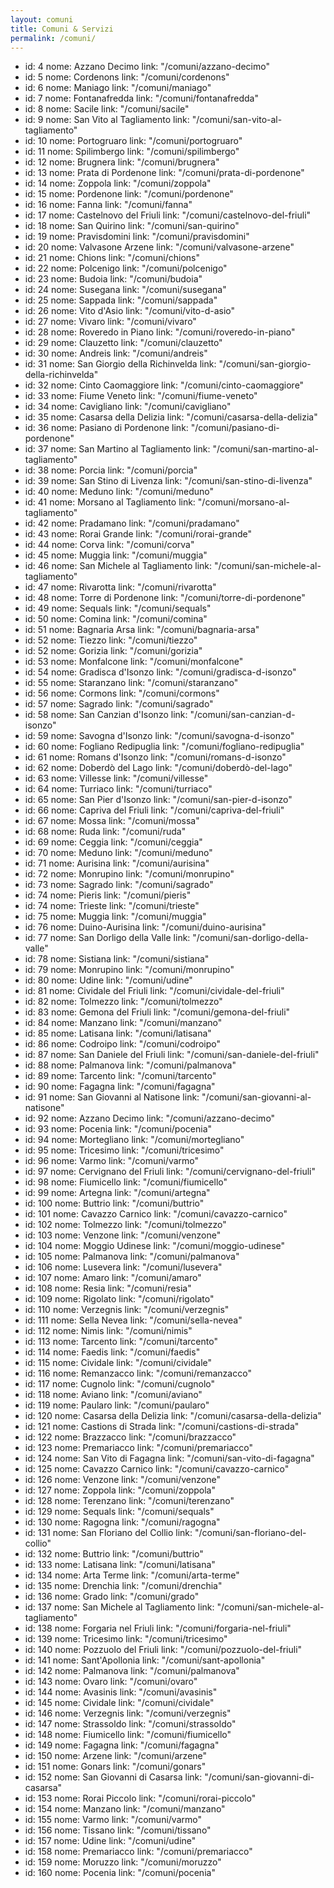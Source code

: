 ```yaml
---
layout: comuni
title: Comuni & Servizi
permalink: /comuni/
---
```

- id: 4
  nome: Azzano Decimo
  link: "/comuni/azzano-decimo"
- id: 5
  nome: Cordenons
  link: "/comuni/cordenons"
- id: 6
  nome: Maniago
  link: "/comuni/maniago"
- id: 7
  nome: Fontanafredda
  link: "/comuni/fontanafredda"
- id: 8
  nome: Sacile
  link: "/comuni/sacile"
- id: 9
  nome: San Vito al Tagliamento
  link: "/comuni/san-vito-al-tagliamento"
- id: 10
  nome: Portogruaro
  link: "/comuni/portogruaro"
- id: 11
  nome: Spilimbergo
  link: "/comuni/spilimbergo"
- id: 12
  nome: Brugnera
  link: "/comuni/brugnera"
- id: 13
  nome: Prata di Pordenone
  link: "/comuni/prata-di-pordenone"
- id: 14
  nome: Zoppola
  link: "/comuni/zoppola"
- id: 15
  nome: Pordenone
  link: "/comuni/pordenone"
- id: 16
  nome: Fanna
  link: "/comuni/fanna"
- id: 17
  nome: Castelnovo del Friuli
  link: "/comuni/castelnovo-del-friuli"
- id: 18
  nome: San Quirino
  link: "/comuni/san-quirino"
- id: 19
  nome: Pravisdomini
  link: "/comuni/pravisdomini"
- id: 20
  nome: Valvasone Arzene
  link: "/comuni/valvasone-arzene"
- id: 21
  nome: Chions
  link: "/comuni/chions"
- id: 22
  nome: Polcenigo
  link: "/comuni/polcenigo"
- id: 23
  nome: Budoia
  link: "/comuni/budoia"
- id: 24
  nome: Susegana
  link: "/comuni/susegana"
- id: 25
  nome: Sappada
  link: "/comuni/sappada"
- id: 26
  nome: Vito d'Asio
  link: "/comuni/vito-d-asio"
- id: 27
  nome: Vivaro
  link: "/comuni/vivaro"
- id: 28
  nome: Roveredo in Piano
  link: "/comuni/roveredo-in-piano"
- id: 29
  nome: Clauzetto
  link: "/comuni/clauzetto"
- id: 30
  nome: Andreis
  link: "/comuni/andreis"
- id: 31
  nome: San Giorgio della Richinvelda
  link: "/comuni/san-giorgio-della-richinvelda"
- id: 32
  nome: Cinto Caomaggiore
  link: "/comuni/cinto-caomaggiore"
- id: 33
  nome: Fiume Veneto
  link: "/comuni/fiume-veneto"
- id: 34
  nome: Cavigliano
  link: "/comuni/cavigliano"
- id: 35
  nome: Casarsa della Delizia
  link: "/comuni/casarsa-della-delizia"
- id: 36
  nome: Pasiano di Pordenone
  link: "/comuni/pasiano-di-pordenone"
- id: 37
  nome: San Martino al Tagliamento
  link: "/comuni/san-martino-al-tagliamento"
- id: 38
  nome: Porcia
  link: "/comuni/porcia"
- id: 39
  nome: San Stino di Livenza
  link: "/comuni/san-stino-di-livenza"
- id: 40
  nome: Meduno
  link: "/comuni/meduno"
- id: 41
  nome: Morsano al Tagliamento
  link: "/comuni/morsano-al-tagliamento"
- id: 42
  nome: Pradamano
  link: "/comuni/pradamano"
- id: 43
  nome: Rorai Grande
  link: "/comuni/rorai-grande"
- id: 44
  nome: Corva
  link: "/comuni/corva"
- id: 45
  nome: Muggia
  link: "/comuni/muggia"
- id: 46
  nome: San Michele al Tagliamento
  link: "/comuni/san-michele-al-tagliamento"
- id: 47
  nome: Rivarotta
  link: "/comuni/rivarotta"
- id: 48
  nome: Torre di Pordenone
  link: "/comuni/torre-di-pordenone"
- id: 49
  nome: Sequals
  link: "/comuni/sequals"
- id: 50
  nome: Comina
  link: "/comuni/comina"
- id: 51
  nome: Bagnaria Arsa
  link: "/comuni/bagnaria-arsa"
- id: 52
  nome: Tiezzo
  link: "/comuni/tiezzo"
- id: 52
  nome: Gorizia
  link: "/comuni/gorizia"
- id: 53
  nome: Monfalcone
  link: "/comuni/monfalcone"
- id: 54
  nome: Gradisca d'Isonzo
  link: "/comuni/gradisca-d-isonzo"
- id: 55
  nome: Staranzano
  link: "/comuni/staranzano"
- id: 56
  nome: Cormons
  link: "/comuni/cormons"
- id: 57
  nome: Sagrado
  link: "/comuni/sagrado"
- id: 58
  nome: San Canzian d'Isonzo
  link: "/comuni/san-canzian-d-isonzo"
- id: 59
  nome: Savogna d'Isonzo
  link: "/comuni/savogna-d-isonzo"
- id: 60
  nome: Fogliano Redipuglia
  link: "/comuni/fogliano-redipuglia"
- id: 61
  nome: Romans d'Isonzo
  link: "/comuni/romans-d-isonzo"
- id: 62
  nome: Doberdò del Lago
  link: "/comuni/doberdò-del-lago"
- id: 63
  nome: Villesse
  link: "/comuni/villesse"
- id: 64
  nome: Turriaco
  link: "/comuni/turriaco"
- id: 65
  nome: San Pier d'Isonzo
  link: "/comuni/san-pier-d-isonzo"
- id: 66
  nome: Capriva del Friuli
  link: "/comuni/capriva-del-friuli"
- id: 67
  nome: Mossa
  link: "/comuni/mossa"
- id: 68
  nome: Ruda
  link: "/comuni/ruda"
- id: 69
  nome: Ceggia
  link: "/comuni/ceggia"
- id: 70
  nome: Meduno
  link: "/comuni/meduno"
- id: 71
  nome: Aurisina
  link: "/comuni/aurisina"
- id: 72
  nome: Monrupino
  link: "/comuni/monrupino"
- id: 73
  nome: Sagrado
  link: "/comuni/sagrado"
- id: 74
  nome: Pieris
  link: "/comuni/pieris"
- id: 74
  nome: Trieste
  link: "/comuni/trieste"
- id: 75
  nome: Muggia
  link: "/comuni/muggia"
- id: 76
  nome: Duino-Aurisina
  link: "/comuni/duino-aurisina"
- id: 77
  nome: San Dorligo della Valle
  link: "/comuni/san-dorligo-della-valle"
- id: 78
  nome: Sistiana
  link: "/comuni/sistiana"
- id: 79
  nome: Monrupino
  link: "/comuni/monrupino"
- id: 80
  nome: Udine
  link: "/comuni/udine"
- id: 81
  nome: Cividale del Friuli
  link: "/comuni/cividale-del-friuli"
- id: 82
  nome: Tolmezzo
  link: "/comuni/tolmezzo"
- id: 83
  nome: Gemona del Friuli
  link: "/comuni/gemona-del-friuli"
- id: 84
  nome: Manzano
  link: "/comuni/manzano"
- id: 85
  nome: Latisana
  link: "/comuni/latisana"
- id: 86
  nome: Codroipo
  link: "/comuni/codroipo"
- id: 87
  nome: San Daniele del Friuli
  link: "/comuni/san-daniele-del-friuli"
- id: 88
  nome: Palmanova
  link: "/comuni/palmanova"
- id: 89
  nome: Tarcento
  link: "/comuni/tarcento"
- id: 90
  nome: Fagagna
  link: "/comuni/fagagna"
- id: 91
  nome: San Giovanni al Natisone
  link: "/comuni/san-giovanni-al-natisone"
- id: 92
  nome: Azzano Decimo
  link: "/comuni/azzano-decimo"
- id: 93
  nome: Pocenia
  link: "/comuni/pocenia"
- id: 94
  nome: Mortegliano
  link: "/comuni/mortegliano"
- id: 95
  nome: Tricesimo
  link: "/comuni/tricesimo"
- id: 96
  nome: Varmo
  link: "/comuni/varmo"
- id: 97
  nome: Cervignano del Friuli
  link: "/comuni/cervignano-del-friuli"
- id: 98
  nome: Fiumicello
  link: "/comuni/fiumicello"
- id: 99
  nome: Artegna
  link: "/comuni/artegna"
- id: 100
  nome: Buttrio
  link: "/comuni/buttrio"
- id: 101
  nome: Cavazzo Carnico
  link: "/comuni/cavazzo-carnico"
- id: 102
  nome: Tolmezzo
  link: "/comuni/tolmezzo"
- id: 103
  nome: Venzone
  link: "/comuni/venzone"
- id: 104
  nome: Moggio Udinese
  link: "/comuni/moggio-udinese"
- id: 105
  nome: Palmanova
  link: "/comuni/palmanova"
- id: 106
  nome: Lusevera
  link: "/comuni/lusevera"
- id: 107
  nome: Amaro
  link: "/comuni/amaro"
- id: 108
  nome: Resia
  link: "/comuni/resia"
- id: 109
  nome: Rigolato
  link: "/comuni/rigolato"
- id: 110
  nome: Verzegnis
  link: "/comuni/verzegnis"
- id: 111
  nome: Sella Nevea
  link: "/comuni/sella-nevea"
- id: 112
  nome: Nimis
  link: "/comuni/nimis"
- id: 113
  nome: Tarcento
  link: "/comuni/tarcento"
- id: 114
  nome: Faedis
  link: "/comuni/faedis"
- id: 115
  nome: Cividale
  link: "/comuni/cividale"
- id: 116
  nome: Remanzacco
  link: "/comuni/remanzacco"
- id: 117
  nome: Cugnolo
  link: "/comuni/cugnolo"
- id: 118
  nome: Aviano
  link: "/comuni/aviano"
- id: 119
  nome: Paularo
  link: "/comuni/paularo"
- id: 120
  nome: Casarsa della Delizia
  link: "/comuni/casarsa-della-delizia"
- id: 121
  nome: Castions di Strada
  link: "/comuni/castions-di-strada"
- id: 122
  nome: Brazzacco
  link: "/comuni/brazzacco"
- id: 123
  nome: Premariacco
  link: "/comuni/premariacco"
- id: 124
  nome: San Vito di Fagagna
  link: "/comuni/san-vito-di-fagagna"
- id: 125
  nome: Cavazzo Carnico
  link: "/comuni/cavazzo-carnico"
- id: 126
  nome: Venzone
  link: "/comuni/venzone"
- id: 127
  nome: Zoppola
  link: "/comuni/zoppola"
- id: 128
  nome: Terenzano
  link: "/comuni/terenzano"
- id: 129
  nome: Sequals
  link: "/comuni/sequals"
- id: 130
  nome: Ragogna
  link: "/comuni/ragogna"
- id: 131
  nome: San Floriano del Collio
  link: "/comuni/san-floriano-del-collio"
- id: 132
  nome: Buttrio
  link: "/comuni/buttrio"
- id: 133
  nome: Latisana
  link: "/comuni/latisana"
- id: 134
  nome: Arta Terme
  link: "/comuni/arta-terme"
- id: 135
  nome: Drenchia
  link: "/comuni/drenchia"
- id: 136
  nome: Grado
  link: "/comuni/grado"
- id: 137
  nome: San Michele al Tagliamento
  link: "/comuni/san-michele-al-tagliamento"
- id: 138
  nome: Forgaria nel Friuli
  link: "/comuni/forgaria-nel-friuli"
- id: 139
  nome: Tricesimo
  link: "/comuni/tricesimo"
- id: 140
  nome: Pozzuolo del Friuli
  link: "/comuni/pozzuolo-del-friuli"
- id: 141
  nome: Sant'Apollonia
  link: "/comuni/sant-apollonia"
- id: 142
  nome: Palmanova
  link: "/comuni/palmanova"
- id: 143
  nome: Ovaro
  link: "/comuni/ovaro"
- id: 144
  nome: Avasinis
  link: "/comuni/avasinis"
- id: 145
  nome: Cividale
  link: "/comuni/cividale"
- id: 146
  nome: Verzegnis
  link: "/comuni/verzegnis"
- id: 147
  nome: Strassoldo
  link: "/comuni/strassoldo"
- id: 148
  nome: Fiumicello
  link: "/comuni/fiumicello"
- id: 149
  nome: Fagagna
  link: "/comuni/fagagna"
- id: 150
  nome: Arzene
  link: "/comuni/arzene"
- id: 151
  nome: Gonars
  link: "/comuni/gonars"
- id: 152
  nome: San Giovanni di Casarsa
  link: "/comuni/san-giovanni-di-casarsa"
- id: 153
  nome: Rorai Piccolo
  link: "/comuni/rorai-piccolo"
- id: 154
  nome: Manzano
  link: "/comuni/manzano"
- id: 155
  nome: Varmo
  link: "/comuni/varmo"
- id: 156
  nome: Tissano
  link: "/comuni/tissano"
- id: 157
  nome: Udine
  link: "/comuni/udine"
- id: 158
  nome: Premariacco
  link: "/comuni/premariacco"
- id: 159
  nome: Moruzzo
  link: "/comuni/moruzzo"
- id: 160
  nome: Pocenia
  link: "/comuni/pocenia"
